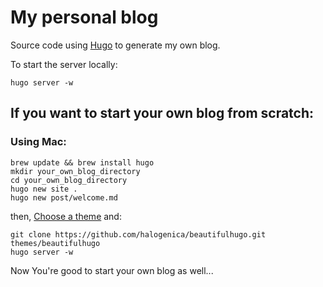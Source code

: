 # My personal blog

Source code using [Hugo](https://gohugo.io/) to generate my own blog.

To start the server locally:

`hugo server -w`

## If you want to start your own blog from scratch:

### Using Mac:

```
brew update && brew install hugo
mkdir your_own_blog_directory
cd your_own_blog_directory
hugo new site .
hugo new post/welcome.md

```
then, [Choose a theme](http://themes.gohugo.io/) and:

```
git clone https://github.com/halogenica/beautifulhugo.git themes/beautifulhugo
hugo server -w
```

Now You're good to start your own blog as well...